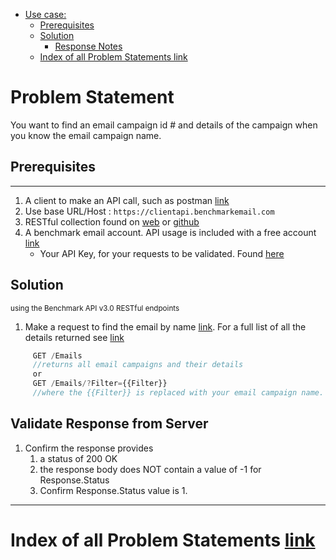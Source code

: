 - [Use case:](#problem-statement)
    - [Prerequisites](#prerequisites)
    - [Solution](#solution)
        - [Response Notes](#response-notes)
    - [Index of all Problem Statements link](#index-of-all-problem-statements-link)

# Problem Statement

You want to find an email campaign id # and details of the campaign when you know the email campaign name.

## Prerequisites

---

1. A client to make an API call, such as postman [link](https://www.getpostman.com/)
1. Use base URL/Host : `https://clientapi.benchmarkemail.com`
1. RESTful collection found on [web](https://developer.benchmarkemail.com/) or [github](https://github.com/BenchmarkEmail/RESTful-API-v3/tree/master/Postman%20Collections) 
1. A benchmark email account. API usage is included with a free account [link](https://ui.benchmarkemail.com/Login)
   * Your API Key, for your requests to be validated. Found [here](https://ui.benchmarkemail.com/Integrate#API)

## Solution

<sub>using the Benchmark API v3.0 RESTful endpoints</sub>

1. Make a request to find the email by name [link](https://developer.benchmarkemail.com/#0068614f-f224-141b-b1eb-8768abc0f5d3). For a full list of all the details returned see [link](https://www.benchmarkemail.com/models.htm#EmailListData)

```js
     GET /Emails
     //returns all email campaigns and their details
     or
     GET /Emails/?Filter={{Filter}}
     //where the {{Filter}} is replaced with your email campaign name.
```

## Validate Response from Server

1. Confirm the response provides
    1. a status of 200 OK 
    1. the response body does NOT contain a value of -1 for Response.Status
    1. Confirm Response.Status value is 1.

---

# Index of all Problem Statements [link](https://benchmarkemail.github.io/RESTful-API-v3/)